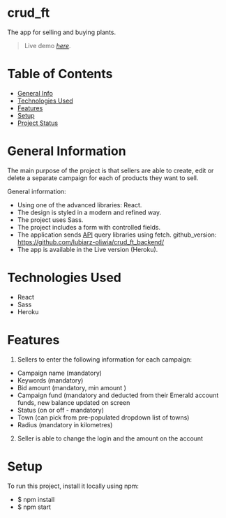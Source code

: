 # crud_ft
The app for selling and buying plants.
> Live demo [_here_](https://crud-ft.herokuapp.com/). 

# Table of Contents
* [General Info](#general-information)
* [Technologies Used](#technologies-used)
* [Features](#features)
* [Setup](#setup)
* [Project Status](#project-status)

# General Information
The main purpose of the project is that sellers are able to create, edit or delete a separate campaign for each of products they want to sell.

General information: 
- Using one of the advanced libraries: React.
- The design is styled in a modern and refined way.
- The project uses Sass. 
- The project includes a form with controlled fields.
- The application sends [API](https://crud-ft-backend.herokuapp.com/) query libraries using fetch.
  github_version: https://github.com/lubiarz-oliwia/crud_ft_backend/
- The app is available in the Live version (Heroku).

# Technologies Used
- React
- Sass
- Heroku 

# Features
1. Sellers to enter the following information for each campaign:
- Campaign name (mandatory)
- Keywords (mandatory)
- Bid amount (mandatory, min amount )
- Campaign fund (mandatory and deducted from their Emerald account 
funds, new balance updated on screen
- Status (on or off - mandatory)
- Town (can pick from pre-populated dropdown list of towns)
- Radius (mandatory in kilometres)
2. Seller is able to change the login and the amount on the account

# Setup
To run this project, install it locally using npm: 

- $ npm install
- $ npm start

